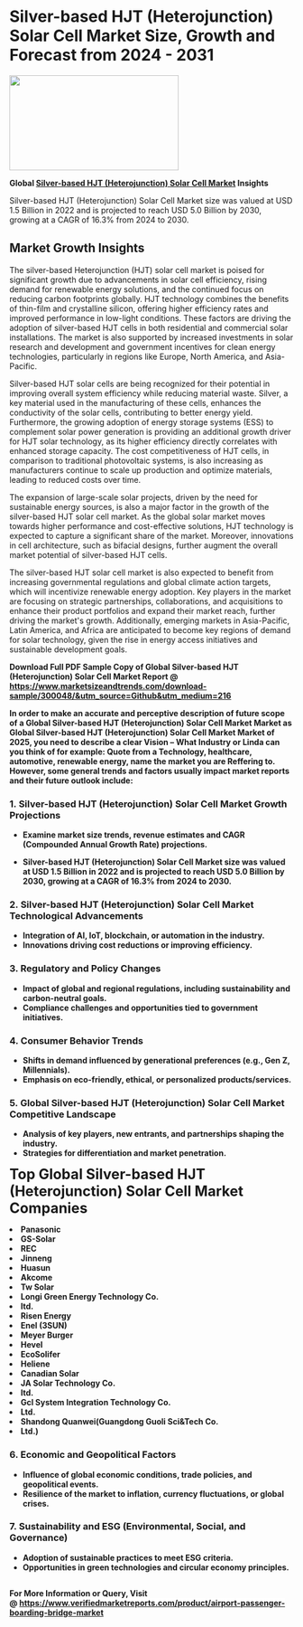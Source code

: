 <H1>Silver-based HJT (Heterojunction) Solar Cell Market Size, Growth and Forecast from 2024 - 2031</H1><img class="aligncenter size-medium wp-image-584254" src="https://thirdeyenews.in/wp-content/uploads/2024/09/Global-Market-Research-300x168.jpeg" alt="" width="300" height="168" /><p><strong>Global&nbsp;<a href="https://www.marketsizeandtrends.com/download-sample/300048/&amp;utm_source=Github&utm_medium=216">Silver-based HJT (Heterojunction) Solar Cell Market</a> Insights</strong></p><p>Silver-based HJT (Heterojunction) Solar Cell Market size was valued at USD 1.5 Billion in 2022 and is projected to reach USD 5.0 Billion by 2030, growing at a CAGR of 16.3% from 2024 to 2030.</p><p><h2>Market Growth Insights</h2> <p>The silver-based Heterojunction (HJT) solar cell market is poised for significant growth due to advancements in solar cell efficiency, rising demand for renewable energy solutions, and the continued focus on reducing carbon footprints globally. HJT technology combines the benefits of thin-film and crystalline silicon, offering higher efficiency rates and improved performance in low-light conditions. These factors are driving the adoption of silver-based HJT cells in both residential and commercial solar installations. The market is also supported by increased investments in solar research and development and government incentives for clean energy technologies, particularly in regions like Europe, North America, and Asia-Pacific.</p> <p><strong></strong></p> <p>Silver-based HJT solar cells are being recognized for their potential in improving overall system efficiency while reducing material waste. Silver, a key material used in the manufacturing of these cells, enhances the conductivity of the solar cells, contributing to better energy yield. Furthermore, the growing adoption of energy storage systems (ESS) to complement solar power generation is providing an additional growth driver for HJT solar technology, as its higher efficiency directly correlates with enhanced storage capacity. The cost competitiveness of HJT cells, in comparison to traditional photovoltaic systems, is also increasing as manufacturers continue to scale up production and optimize materials, leading to reduced costs over time.</p> <p>The expansion of large-scale solar projects, driven by the need for sustainable energy sources, is also a major factor in the growth of the silver-based HJT solar cell market. As the global solar market moves towards higher performance and cost-effective solutions, HJT technology is expected to capture a significant share of the market. Moreover, innovations in cell architecture, such as bifacial designs, further augment the overall market potential of silver-based HJT cells.</p> <p>The silver-based HJT solar cell market is also expected to benefit from increasing governmental regulations and global climate action targets, which will incentivize renewable energy adoption. Key players in the market are focusing on strategic partnerships, collaborations, and acquisitions to enhance their product portfolios and expand their market reach, further driving the market's growth. Additionally, emerging markets in Asia-Pacific, Latin America, and Africa are anticipated to become key regions of demand for solar technology, given the rise in energy access initiatives and sustainable development goals.</p> <p><strong></p><p><span class=""><strong>Download Full PDF Sample Copy of Global Silver-based HJT (Heterojunction) Solar Cell Market Report</strong> @ <a href="https://www.marketsizeandtrends.com/download-sample/300048/&amp;utm_source=Github&utm_medium=216" target="_blank">https://www.marketsizeandtrends.com/download-sample/300048/&amp;utm_source=Github&utm_medium=216</a></span></p><p>In order to make an accurate and perceptive description of future scope of a Global&nbsp;Silver-based HJT (Heterojunction) Solar Cell Market Market as Global&nbsp;Silver-based HJT (Heterojunction) Solar Cell Market Market of 2025, you need to describe a clear Vision &ndash; What Industry or Linda can you think of for example: Quote from a Technology, healthcare, automotive, renewable energy, name the market you are Reffering to. However, some general trends and factors usually impact market reports and their future outlook include:</p><h3>1.&nbsp;<strong>Silver-based HJT (Heterojunction) Solar Cell Market Growth Projections</strong></h3><ul><li>Examine market size trends, revenue estimates and CAGR (Compounded Annual Growth Rate) projections.</li><li><p>Silver-based HJT (Heterojunction) Solar Cell Market size was valued at USD 1.5 Billion in 2022 and is projected to reach USD 5.0 Billion by 2030, growing at a CAGR of 16.3% from 2024 to 2030.</p></li></ul><h3>2.&nbsp;<strong>Silver-based HJT (Heterojunction) Solar Cell Market Technological Advancements</strong></h3><ul><li>Integration of AI, IoT, blockchain, or automation in the industry.</li><li>Innovations driving cost reductions or improving efficiency.</li></ul><h3>3.&nbsp;<strong>Regulatory and Policy Changes</strong></h3><ul><li>Impact of global and regional regulations, including sustainability and carbon-neutral goals.</li><li>Compliance challenges and opportunities tied to government initiatives.</li></ul><h3>4.&nbsp;<strong>Consumer Behavior Trends</strong></h3><ul><li>Shifts in demand influenced by generational preferences (e.g., Gen Z, Millennials).</li><li>Emphasis on eco-friendly, ethical, or personalized products/services.</li></ul><h3>5.&nbsp;<strong>Global Silver-based HJT (Heterojunction) Solar Cell Market Competitive Landscape</strong></h3><ul><li>Analysis of key players, new entrants, and partnerships shaping the industry.</li><li>Strategies for differentiation and market penetration.</li></ul><p data-pm-slice="1 1 []"><span style="color: inherit; font-family: inherit; font-size: 25px;">Top Global Silver-based HJT (Heterojunction) Solar Cell Market Companies</span></p><div class="" data-test-id=""><p><li>Panasonic</li><li> GS-Solar</li><li> REC</li><li> Jinneng</li><li> Huasun</li><li> Akcome</li><li> Tw Solar</li><li> Longi Green Energy Technology Co.</li><li>ltd.</li><li> Risen Energy</li><li> Enel (3SUN)</li><li> Meyer Burger</li><li> Hevel</li><li> EcoSolifer</li><li> Heliene</li><li> Canadian Solar</li><li> JA Solar Technology Co.</li><li>ltd.</li><li> Gcl System Integration Technology Co.</li><li>Ltd.</li><li> Shandong Quanwei(Guangdong Guoli Sci&Tech Co.</li><li>Ltd.)</li></p></div><h3>6.&nbsp;<strong>Economic and Geopolitical Factors</strong></h3><ul><li>Influence of global economic conditions, trade policies, and geopolitical events.</li><li>Resilience of the market to inflation, currency fluctuations, or global crises.</li></ul><h3>7.&nbsp;<strong>Sustainability and ESG (Environmental, Social, and Governance)</strong></h3><ul><li>Adoption of sustainable practices to meet ESG criteria.</li><li>Opportunities in green technologies and circular economy principles.</li></ul><h2><strong style="font-size: 14px;">For More Information or Query, Visit @&nbsp;</strong><a style="background-color: #ffffff; font-size: 14px;" href="https://www.marketsizeandtrends.com/report/silver-based-hjt-heterojunction-solar-cell-market/" target="_blank">https://www.verifiedmarketreports.com/product/airport-passenger-boarding-bridge-market</a></h2>
